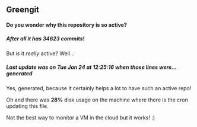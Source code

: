 ## Greengit

#### Do you wonder why this repository is so active?

##### After all it has 34623 commits!

But is it *really* active? Well...

##### Last update was on Tue Jan 24 at 12:25:16 when those lines were... generated

Yes, generated, because it certainly helps a lot to have such an active repo!

Oh and there was **28%** disk usage on the machine
where there is the cron updating this file.

Not the best way to monitor a VM in the cloud but it works! :)
